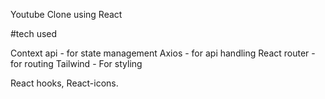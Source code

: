 Youtube Clone using React

#tech used

Context api - for state management
Axios - for api handling
React router - for routing
Tailwind - For styling

React hooks, React-icons.
